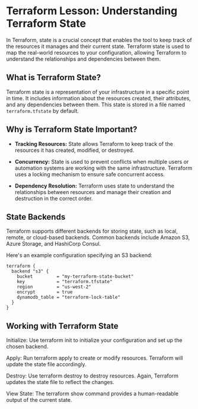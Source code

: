 # Terraform Lesson: Understanding Terraform State

In Terraform, state is a crucial concept that enables the tool to keep track of the resources it manages and their current state. Terraform state is used to map the real-world resources to your configuration, allowing Terraform to understand the relationships and dependencies between them.

## What is Terraform State?

Terraform state is a representation of your infrastructure in a specific point in time. It includes information about the resources created, their attributes, and any dependencies between them. This state is stored in a file named `terraform.tfstate` by default.

## Why is Terraform State Important?

- **Tracking Resources:** State allows Terraform to keep track of the resources it has created, modified, or destroyed.

- **Concurrency:** State is used to prevent conflicts when multiple users or automation systems are working with the same infrastructure. Terraform uses a locking mechanism to ensure safe concurrent access.

- **Dependency Resolution:** Terraform uses state to understand the relationships between resources and manage their creation and destruction in the correct order.

## State Backends

Terraform supports different backends for storing state, such as local, remote, or cloud-based backends. Common backends include Amazon S3, Azure Storage, and HashiCorp Consul.

Here's an example configuration specifying an S3 backend:

```hcl
terraform {
  backend "s3" {
    bucket         = "my-terraform-state-bucket"
    key            = "terraform.tfstate"
    region         = "us-west-2"
    encrypt        = true
    dynamodb_table = "terraform-lock-table"
  }
}
```
## Working with Terraform State

Initialize: Use terraform init to initialize your configuration and set up the chosen backend.

Apply: Run terraform apply to create or modify resources. Terraform will update the state file accordingly.

Destroy: Use terraform destroy to destroy resources. Again, Terraform updates the state file to reflect the changes.

View State: The terraform show command provides a human-readable output of the current state.
